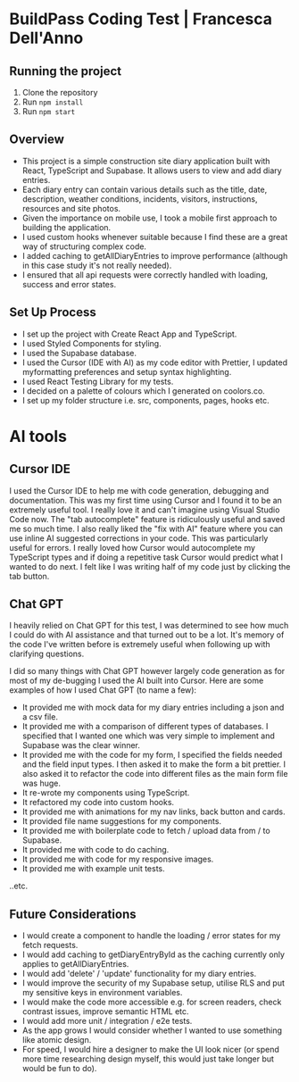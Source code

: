 # BuildPass Coding Test | Francesca Dell'Anno

## Running the project

1. Clone the repository
2. Run `npm install`
3. Run `npm start`

## Overview

- This project is a simple construction site diary application built with React, TypeScript and Supabase. It allows users to view and add diary entries.
- Each diary entry can contain various details such as the title, date, description, weather conditions, incidents, visitors, instructions, resources and site photos.
- Given the importance on mobile use, I took a mobile first approach to building the application.
- I used custom hooks whenever suitable because I find these are a great way of structuring complex code.
- I added caching to getAllDiaryEntries to improve performance (although in this case study it's not really needed).
- I ensured that all api requests were correctly handled with loading, success and error states.

## Set Up Process

- I set up the project with Create React App and TypeScript.
- I used Styled Components for styling.
- I used the Supabase database.
- I used the Cursor (IDE with AI) as my code editor with Prettier, I updated myformatting preferences and setup syntax highlighting.
- I used React Testing Library for my tests.
- I decided on a palette of colours which I generated on coolors.co.
- I set up my folder structure i.e. src, components, pages, hooks etc.

# AI tools

## Cursor IDE

I used the Cursor IDE to help me with code generation, debugging and documentation. This was my first time using Cursor and I found it to be an extremely useful tool. I really love it and can't imagine using Visual Studio Code now. The "tab autocomplete" feature is ridiculously useful and saved me so much time. I also really liked the "fix with AI" feature where you can use inline AI suggested corrections in your code. This was particularly useful for errors. I really loved how Cursor would autocomplete my TypeScript types and if doing a repetitive task Cursor would predict what I wanted to do next. I felt like I was writing half of my code just by clicking the tab button.

## Chat GPT

I heavily relied on Chat GPT for this test, I was determined to see how much I could do with AI assistance and that turned out to be a lot. It's memory of the code I've written before is extremely useful when following up with clarifying questions.

I did so many things with Chat GPT however largely code generation as for most of my de-bugging I used the AI built into Cursor. Here are some examples of how I used Chat GPT (to name a few):

- It provided me with mock data for my diary entries including a json and a csv file.
- It provided me with a comparison of different types of databases. I specified that I wanted one which was very simple to implement and Supabase was the clear winner.
- It provided me with the code for my form, I specified the fields needed and the field input types. I then asked it to make the form a bit prettier. I also asked it to refactor the code into different files as the main form file was huge.
- It re-wrote my components using TypeScript.
- It refactored my code into custom hooks.
- It provided me with animations for my nav links, back button and cards.
- It provided file name suggestions for my components.
- It provided me with boilerplate code to fetch / upload data from / to Supabase.
- It provided me with code to do caching.
- It provided me with code for my responsive images.
- It provided me with example unit tests.

..etc.

## Future Considerations

- I would create a component to handle the loading / error states for my fetch requests.
- I would add caching to getDiaryEntryById as the caching currently only applies to getAllDiaryEntries.
- I would add 'delete' / 'update' functionality for my diary entries.
- I would improve the security of my Supabase setup, utilise RLS and put my sensitive keys in environment variables.
- I would make the code more accessible e.g. for screen readers, check contrast issues, improve semantic HTML etc.
- I would add more unit / integration / e2e tests.
- As the app grows I would consider whether I wanted to use something like atomic design.
- For speed, I would hire a designer to make the UI look nicer (or spend more time researching design myself, this would just take longer but would be fun to do).

